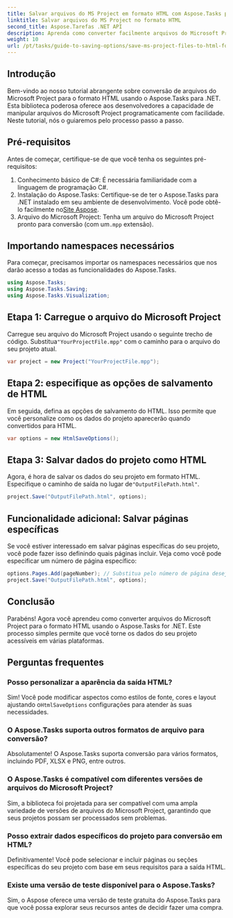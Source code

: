 ```yaml
---
title: Salvar arquivos do MS Project em formato HTML com Aspose.Tasks para .NET
linktitle: Salvar arquivos do MS Project no formato HTML
second_title: Aspose.Tarefas .NET API
description: Aprenda como converter facilmente arquivos do Microsoft Project (.mpp) para o formato HTML usando o Aspose.Tasks for .NET. Este tutorial abrangente fornece instruções passo a passo, incluindo como carregar arquivos de projeto, personalizar a saída HTML e salvar páginas específicas.
weight: 10
url: /pt/tasks/guide-to-saving-options/save-ms-project-files-to-html-format/
---
```

## Introdução

Bem-vindo ao nosso tutorial abrangente sobre conversão de arquivos do Microsoft Project para o formato HTML usando o Aspose.Tasks para .NET. Esta biblioteca poderosa oferece aos desenvolvedores a capacidade de manipular arquivos do Microsoft Project programaticamente com facilidade. Neste tutorial, nós o guiaremos pelo processo passo a passo.

## Pré-requisitos

Antes de começar, certifique-se de que você tenha os seguintes pré-requisitos:

1. Conhecimento básico de C#: É necessária familiaridade com a linguagem de programação C#.
2.  Instalação do Aspose.Tasks: Certifique-se de ter o Aspose.Tasks para .NET instalado em seu ambiente de desenvolvimento. Você pode obtê-lo facilmente no[Site Aspose](https://www.aspose.com).
3. Arquivo do Microsoft Project: Tenha um arquivo do Microsoft Project pronto para conversão (com um`.mpp` extensão).

## Importando namespaces necessários

Para começar, precisamos importar os namespaces necessários que nos darão acesso a todas as funcionalidades do Aspose.Tasks.

```csharp
using Aspose.Tasks;
using Aspose.Tasks.Saving;
using Aspose.Tasks.Visualization;
```

## Etapa 1: Carregue o arquivo do Microsoft Project

 Carregue seu arquivo do Microsoft Project usando o seguinte trecho de código. Substitua`"YourProjectFile.mpp"` com o caminho para o arquivo do seu projeto atual.

```csharp
var project = new Project("YourProjectFile.mpp");
```

## Etapa 2: especifique as opções de salvamento de HTML

Em seguida, defina as opções de salvamento do HTML. Isso permite que você personalize como os dados do projeto aparecerão quando convertidos para HTML.

```csharp
var options = new HtmlSaveOptions();
```

## Etapa 3: Salvar dados do projeto como HTML

 Agora, é hora de salvar os dados do seu projeto em formato HTML. Especifique o caminho de saída no lugar de`"OutputFilePath.html"`.

```csharp
project.Save("OutputFilePath.html", options);
```

## Funcionalidade adicional: Salvar páginas específicas

Se você estiver interessado em salvar páginas específicas do seu projeto, você pode fazer isso definindo quais páginas incluir. Veja como você pode especificar um número de página específico:

```csharp
options.Pages.Add(pageNumber); // Substitua pelo número de página desejado
project.Save("OutputFilePath.html", options);
```

## Conclusão

Parabéns! Agora você aprendeu como converter arquivos do Microsoft Project para o formato HTML usando o Aspose.Tasks for .NET. Este processo simples permite que você torne os dados do seu projeto acessíveis em várias plataformas.

## Perguntas frequentes

### Posso personalizar a aparência da saída HTML?
 Sim! Você pode modificar aspectos como estilos de fonte, cores e layout ajustando o`HtmlSaveOptions` configurações para atender às suas necessidades.

### O Aspose.Tasks suporta outros formatos de arquivo para conversão?
Absolutamente! O Aspose.Tasks suporta conversão para vários formatos, incluindo PDF, XLSX e PNG, entre outros.

### O Aspose.Tasks é compatível com diferentes versões de arquivos do Microsoft Project?
Sim, a biblioteca foi projetada para ser compatível com uma ampla variedade de versões de arquivos do Microsoft Project, garantindo que seus projetos possam ser processados sem problemas.

### Posso extrair dados específicos do projeto para conversão em HTML?
Definitivamente! Você pode selecionar e incluir páginas ou seções específicas do seu projeto com base em seus requisitos para a saída HTML.

### Existe uma versão de teste disponível para o Aspose.Tasks?
Sim, o Aspose oferece uma versão de teste gratuita do Aspose.Tasks para que você possa explorar seus recursos antes de decidir fazer uma compra.